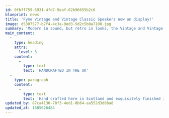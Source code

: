 ```yaml
---
id: 0fbff759-5931-4fd7-9eaf-02b96655b2c6
blueprint: news
title: 'Fyne Vintage and Vintage Classic Speakers now on display!'
image: d5307577-b7f4-4c3a-9ed3-5d2c5b0a7100.jpg
summary: 'Modern in sound, but retro in looks, the Vintage and Vintage Classic speakers from Fyne Audio are creating some waves amongst audio enthusiasts that crave state-of-the-art sound as well as gorgeous aesthetics.'
main_content:
  -
    type: heading
    attrs:
      level: 3
    content:
      -
        type: text
        text: 'HANDCRAFTED IN THE UK'
  -
    type: paragraph
    content:
      -
        type: text
        text: 'Hand crafted here in Scotland and exquisitely finished in timeless real wood veneers, each model incorporates a raft of Fyne’s latest technologies including IsoFlare point source drivers with FyneFlute roll surround and BassTrax 360 degree bass porting. From the premium curved cabinets and bespoke Presence control dial of the Vintage Series to the striking black baffle of Scottish patterned grill cloth of the more accessible Vintage Classic Series, every model seamlessly blends traditional British craftsmanship with contemporary audio performance'
updated_by: 87ca4130-78f3-4ed1-8b64-aa552d3d08a8
updated_at: 1685026484
---
```

